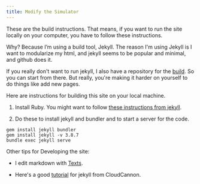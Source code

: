 ```yaml
---
title: Modify the Simulator
---
```


These are the build instructions. That means, if you want to run the site locally on your computer, you have to follow these instructions.

Why? Because I’m using a build tool, Jekyll. The reason I'm using Jekyll is I want to modularize my html, and jekyll seems to be popular and minimal, and github does it.

If you really don't want to run jekyll, I also have a repository for the [build](https://paretoman.github.io/ballot_site/).  So you can start from there.  But really, you're making it harder on yourself to do things like add new pages.

Here are instructions for building this site on your local machine.

1.  Install Ruby. You might want to follow [these instructions from jekyll​](https://jekyllrb.com/docs/installation/windows/).

2.  Do these to install jekyll and bundler and to start a server for the code.

~~~~~~~~~~~~~~~~~~~~~~~~~~~~~~~~~~~~~~~~~~~~~~~~~~~~~~~~~~~~~~~~~~~~~~~~~~~~~~~~
gem install jekyll bundler
gem install jekyll -v 3.8.7
bundle exec jekyll serve
~~~~~~~~~~~~~~~~~~~~~~~~~~~~~~~~~~~~~~~~~~~~~~~~~~~~~~~~~~~~~~~~~~~~~~~~~~~~~~~~

Other tips for Developing the site:

-   I edit markdown with [Texts](http://www.texts.io/).

-   Here's a good [tutorial](https://learn.cloudcannon.com/) for jekyll from CloudCannon.
